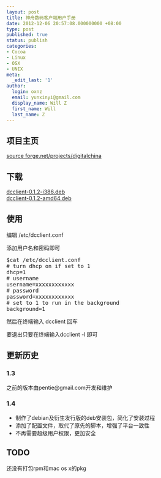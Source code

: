 ```yaml
---
layout: post
title: 神舟数码客户端用户手册
date: 2012-12-06 20:57:08.000000000 +08:00
type: post
published: true
status: publish
categories:
- Cocoa
- Linux
- OSX
- UNIX
meta:
  _edit_last: '1'
author:
  login: oxnz
  email: yunxinyi@gmail.com
  display_name: Will Z
  first_name: Will
  last_name: Z
---
```

<h2>项目主页</h2>
<p><a href="https://sourceforge.net/projects/digitalchina/">source forge.net/projects/digitalchina</a></p>
<h2>下载</h2>
<p><a href="https://sourceforge.net/projects/digitalchina/files/dcclient-0.1.2-i386.deb">dcclient-0.1.2-i386.deb</a><br />
<a href="https://sourceforge.net/projects/digitalchina/files/dcclient-0.1.3-amd64.deb">dcclient-0.1.2-amd64.deb</a></p>
<h2>使用</h2>
<p>编辑 /etc/dcclient.conf</p>
<p>添加用户名和密码即可</p>
<pre class="brush:bash">$cat /etc/dcclient.conf
# turn dhcp on if set to 1
dhcp=1
# username
username=xxxxxxxxxxxx
# password
password=xxxxxxxxxxxx
# set to 1 to run in the background
background=1</pre>
<p>然后在终端输入 dcclient 回车</p>
<p><!--more--></p>
<p>要退出只要在终端输入dcclient -l 即可</p>
<h2>更新历史</h2>
<h3>1.3</h3>
<p>之前的版本由pentie@gmail.com开发和维护</p>
<h3>1.4</h3>
<ul>
<li>制作了debian及衍生发行版的deb安装包，简化了安装过程</li>
<li>添加了配置文件，取代了原先的脚本，增强了平台一致性</li>
<li>不再需要超级用户权限，更加安全</li>
</ul>
<h2>TODO</h2>
<p>还没有打包rpm和mac os x的pkg</p>
